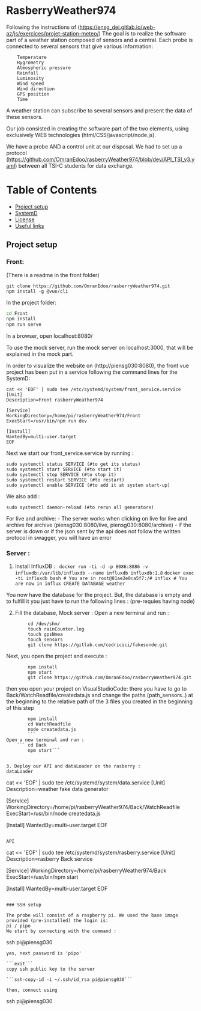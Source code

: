 # RasberryWeather974
Following the instructions of (https://ensg_dei.gitlab.io/web-az/js/exercices/projet-station-meteo/)
The goal is to realize the software part of a weather station composed of sensors and a central. Each probe is connected to several sensors that give various information:
```
    Temperature
    Hygrometry
    Atmospheric pressure
    Rainfall
    Luminosity
    Wind speed 
    Wind direction
    GPS position  
    Time
```
A weather station can subscribe to several sensors and present the data of these sensors.

Our job consisted in creating the software part of the two elements, using exclusively WEB technologies (html/CSS/javascript/node.js).

We have a probe AND a control unit at our disposal. We had to set up a protocol (https://github.com/OmranEdoo/rasberryWeather974/blob/dev/API_TSI_v3.yaml) between all TSI-C students for data exchange.

# Table of Contents

- [Project setup](#projectsetup)
- [SystemD](#systemd)
- [License](#license)
- [Useful links](#usefullinks)


## Project setup
### Front: 
(There is a readme in the front folder)

```
git clone https://github.com/OmranEdoo/rasberryWeather974.git
npm install -g @vue/cli  
```
In the project folder:
```cmd
cd Front 
npm install 
npm run serve 
```

In a browser, open localhost:8080/

To use the mock server, run the mock server on localhost:3000, that will be explained in the mock part.

In order to visualize the website on (http://piensg030:8080), the front vue project has been put in a service following the command lines for the SystemD: 
```
cat << 'EOF' | sudo tee /etc/systemd/system/front_service.service
[Unit]
Description=Front rasberryWeather974

[Service]
WorkingDirectory=/home/pi/rasberryWeather974/Front
ExecStart=/usr/bin/npm run dev

[Install]
WantedBy=multi-user.target
EOF
```
Next we start our front_service.service by running :
```
sudo systemctl status SERVICE (#to get its status)
sudo systemctl start SERVICE (#to start it)
sudo systemctl stop SERVICE (#to stop it)
sudo systemctl restart SERVICE (#to restart)
sudo systemctl enable SERVICE (#to add it at system start-up)
```
We also add : 
```
sudo systemctl daemon-reload (#to rerun all generators)
```

For live and archive:
        - The server works when clicking on live for live and archive for archive (piensg030:8080/live, piensg030:8080/archive)
        - if the server is down or if the json sent by the api does not follow the written protocol in swagger, you will have an error 

### Server : 
1. Install InfluxDB : 
``` docker run -ti -d -p 8086:8086 -v influxdb:/var/lib/influxdb --name influxdb influxdb:1.8```
		```docker exec -ti influxdb bash
        # You are in root@81ae2e0ca5f7:/#
        influx
        # You are now in influx
        CREATE DATABASE weather```


You now have the database for the project. But, the database is empty and to fulfill it you just have to run the following lines : (pre-requies having node)

2. Fill the database, Mock server : 
Open a new terminal and run :

```     mkdir /dev/shm/ 
		cd /dev/shm/
		touch rainCounter.log
		touch gpsNmea
		touch sensors
		git clone https://gitlab.com/cedricici/fakesonde.git
```
Next, you open the project and execute : 
```
		npm install 
		npm start
        git clone https://github.com/OmranEdoo/rasberryWeather974.git
```

then you open your project on VisualStudioCode:
there you have to go to Back/WatchReadfile/createdata.js and change the paths (path_sensors..) at the beginning to the relative path of the 3 files you created in the beginning of this step
```		cd Back
		npm install 
		cd WatchReadfile
		node createdata.js
        ```
Open a new terminal and run :
	```	cd Back 
		npm start```


3. Deploy our API and dataLoader on the rasberry :
dataLoader
```
cat << 'EOF' | sudo tee /etc/systemd/system/data.service
[Unit]
Description=weather fake data generator

[Service]
WorkingDirectory=/home/pi/rasberryWeather974/Back/WatchReadfile
ExecStart=/usr/bin/node createdata.js

[Install]
WantedBy=multi-user.target
EOF
```

API
```
cat << 'EOF' | sudo tee /etc/systemd/system/rasberry.service
[Unit]
Description=rasberry Back service

[Service]
WorkingDirectory=/home/pi/rasberryWeather974/Back
ExecStart=/usr/bin/npm start

[Install]
WantedBy=multi-user.target
EOF
```

### SSH setup

The probe will consist of a raspberry pi. We used the base image provided (pre-installed) the login is: 
pi / pipo
We start by connecting with the command :
```
ssh pi@piensg030
```
yes, next password is 'pipo'

```exit```
copy ssh public key to the server 

```ssh-copy-id -i ~/.ssh/id_rsa pi@piensg030```

then, connect using 
```
ssh pi@piensg030
```